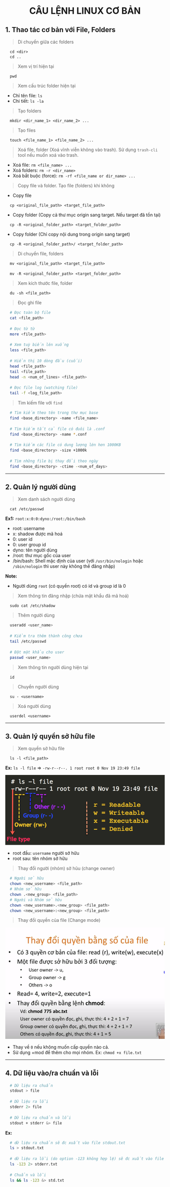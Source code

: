 <h1 align="center"> CÂU LỆNH LINUX CƠ BẢN </h1>

## 1. Thao tác cơ bản với File, Folders

> Di chuyển giữa các folders

```
  cd <dir>
  cd ..
```

> Xem vị trí hiện tại

```
  pwd
```

> Xem cấu trúc folder hiện tại

- Chỉ tên file: `ls`
- Chi tiết: `ls -la`

> Tạo folders

```
  mkdir <dir_name_1> <dir_name_2> ...
```

> Tạo files

```
  touch <file_name_1> <file_name_2> ...
```

> Xoá file, folder (Xoá vĩnh viễn không vào trash). Sử dụng `trash-cli` tool nếu muốn xoá vào trash.

- Xoá file: `rm <file_name> ...`
- Xoá folders: `rm -r <dir_name>`
- Xoá bắt buộc (force): `rm -rf <file_name or dir_name> ...`

> Copy file và folder. Tạo file (folders) khi không

- Copy file

```
  cp <original_file_path> <target_file_path>
```

- Copy folder (Copy cả thư mục origin sang target. Nếu target đã tồn tại)

```
  cp -R <original_folder_path> <target_folder_path>
```

- Copy folder (Chỉ copy nội dung trong origin sang target)

```
  cp -R <original_folder_path>/ <target_folder_path>
```

> Di chuyển file, folders

```
  mv <original_file_path> <target_file_path>

  mv -R <original_folder_path> <target_folder_path>
```

> Xem kích thước file, folder

```
  du -sh <file_path>
```

> Đọc ghi file

```sh
  # Đọc toàn bộ file
  cat <file_path>

  # Đọc từ từ
  more <file_path>

  # Xem tuỳ biến lên xuống
  less <file_path>

  # Hiển thị 10 dòng đầu (cuối)
  head <file_path>
  tail <file_path>
  head -n <num_of_lines> <file_path>

  # Đọc file log (watching file)
  tail -f <log_file_path>
```

> Tìm kiếm file với `find`

```sh
  # Tìm kiếm theo tên trong thư mục base
  find <base_directory> -name <file_name>

  # Tìm kiếm tất cả file có đuôi là .conf
  find <base_directory> -name *.conf

  # Tìm kiếm các file có dung lượng lớn hơn 1000KB
  find <base_directory> -size +1000k

  # Tìm những file bị thay đổi theo ngày
  find <base_directory> -ctime -<num_of_days>
```

---

## 2. Quản lý người dùng

> Xem danh sách người dùng

```
  cat /etc/passwd
```

**Ex1:** `root:x:0:0:dyno:/root:/bin/bash`

- root: username
- x: shadow được mã hoá
- 0: user id
- 0: user group id
- dyno: tên người dùng
- /root: thư mục gốc của user
- /bin/bash: Shell mặc định của user (với `/usr/bin/nologin` hoặc `/sbin/nologin` thì user này không thề đăng nhập)

**Note:**

- Người dùng `root` (có quyền root) có id và group id là 0

> Xem thông tin đăng nhập (chứa mật khẩu đã mã hoá)

```
  sudo cat /etc/shadow
```

> Thêm người dùng

```sh
  useradd <user_name>

  # Kiểm tra thêm thành công chưa
  tail /etc/passwd

  # Đặt mật khẩu cho user
  passwd <user_name>
```

> Xem thông tin người dùng hiện tại

```
  id
```

> Chuyển người dùng

```
  su - <username>
```

> Xoá người dùng

```
  userdel <username>
```

---

## 3. Quản lý quyền sở hữu file

> Xem quyền sở hữu file

```
  ls -l <file_path>
```

**Ex:** `ls -l file` => `-rw-r--r--. 1 root root 0 Nov 19 23:49 file`

![File Permission](../../Images/file-permission.png)

- root đầu: `username` người sở hữu
- root sau: tên nhóm sở hữu

> Thay đổi người (nhóm) sở hũu (change owner)

```sh
  # Người sở hữu
  chown <new_username> <file_path>
  # Nhóm sở hữu
  chown .<new_group> <file_path>
  # Người và Nhóm sở hữu
  chown <new_username>.<new_group> <file_path>
  chown <new_username>:<new_group> <file_path>
```

> Thay đổi quyền của file (Change mode)

![Chmod](../../Images/chmod.jpg)

- Thay về `0` nếu không muốn cấp quyền nào cả.
- Sử dụng +mod để thêm cho mọi nhóm. Ex: `chmod +x file.txt`

---

## 4. Dữ liệu vào/ra chuẩn và lỗi

```sh
  # Dữ liệu ra chuẩn
  stdout > file

  # Dữ liệu ra lỗi
  stderr 2> file

  # Dữ liệu ra chuẩn và lỗi
  stdout + stderr &> file
```

**Ex:**

```sh
  # dữ liệu ra chuẩn sẽ đc xuất vào file stdout.txt
  ls > stdout.txt

  # dữ liệu ra lỗi (do option -123 không hợp lệ) sẽ đc xuất vào file stderr.txt
  ls -123 2> stderr.txt

  # Chuẩn và lỗi
  ls && ls -123 &> std.txt
```
